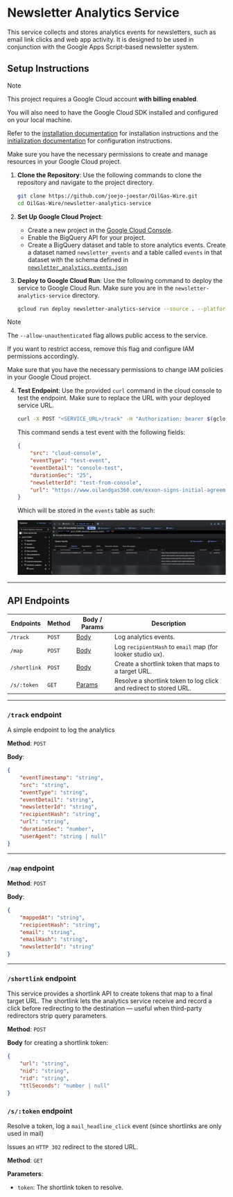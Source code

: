 # Newsletter Analytics Service

This service collects and stores analytics events for newsletters, such as email link clicks and web app activity. It is designed to be used in conjunction with the Google Apps Script-based newsletter system.

## Setup Instructions

> [!NOTE]
> This project requires a Google Cloud account **with billing enabled**.
>
> You will also need to have the Google Cloud SDK installed and configured on your local machine.
>
> Refer to the [installation documentation](https://cloud.google.com/sdk/docs/install) for installation instructions and the [initialization documentation](https://cloud.google.com/sdk/docs/initializing) for configuration instructions.
>
> Make sure you have the necessary permissions to create and manage resources in your Google Cloud project.

1. **Clone the Repository**:
    Use the following commands to clone the repository and navigate to the project directory.

    ```bash
    git clone https://github.com/joejo-joestar/OilGas-Wire.git
    cd OilGas-Wire/newsletter-analytics-service
    ```

2. **Set Up Google Cloud Project**:
    - Create a new project in the [Google Cloud Console](https://console.cloud.google.com/).
    - Enable the BigQuery API for your project.
    - Create a BigQuery dataset and table to store analytics events. Create a dataset named `newsletter_events` and a table called `events` in that dataset with the schema defined in [`newsletter_analytics.events.json`](newsletter_analytics.events.json)

3. **Deploy to Google Cloud Run**:
    Use the following command to deploy the service to Google Cloud Run. Make sure you are in the `newsletter-analytics-service` directory.

    ```bash
    gcloud run deploy newsletter-analytics-service --source . --platform managed --region us-central1 --allow-unauthenticated
    ```

> [!NOTE]
> The `--allow-unauthenticated` flag allows public access to the service.
>
> If you want to restrict access, remove this flag and configure IAM permissions accordingly.
>
> Make sure that you have the necessary permissions to change IAM policies in your Google Cloud project.

4. **Test Endpoint**:
    Use the provided `curl` command in the cloud console to test the endpoint. Make sure to replace the URL with your deployed service URL.

    ```bash
    curl -X POST "<SERVICE_URL>/track" -H "Authorization: bearer $(gcloud auth print-identity-token)" -H "Content-Type: application/json" -d '{  "src":"cloud-console", "eventType": "test-event", "eventDetail": "console-test", "durationSec": "25", "newsletterId": "test-from-console", "url": "https://www.oilandgas360.com/exxon-signs-initial-agreement-with-rosneft-to-chart-possible-path-to-recoup-russian-losses-sources-say/#utm_source=rss&utm_medium=rss&utm_campaign=exxon-signs-initial-agreement-with-rosneft-to-chart-possible-path-to-recoup-russian-losses-sources-say" }''
    ```

    This command sends a test event with the following fields:

    ```json
    {
        "src": "cloud-console",
        "eventType": "test-event",
        "eventDetail": "console-test",
        "durationSec": "25",
        "newsletterId": "test-from-console",
        "url": "https://www.oilandgas360.com/exxon-signs-initial-agreement-with-rosneft-to-chart-possible-path-to-recoup-russian-losses-sources-say/#utm_source=rss&utm_medium=rss&utm_campaign=exxon-signs-initial-agreement-with-rosneft-to-chart-possible-path-to-recoup-russian-losses-sources-say"
    }
    ```

    Which will be stored in the `events` table as such:

    <p align="center">
    <img src="../assets/bigquery sample.png" alt="BigQuery Record" title="BigQuery Record" width="600" >
    </p>

---

## API Endpoints

| Endpoints    | Method | Body / Params               | Description                                                        |
| ------------ | ------ | --------------------------- | ------------------------------------------------------------------ |
| `/track`     | `POST` | [Body](#track-endpoint)     | Log analytics events.                                              |
| `/map`       | `POST` | [Body](#map-endpoint)       | Log `recipientHash` to `email` map (for looker studio ux).         |
| `/shortlink` | `POST` | [Body](#shortlink-endpoint) | Create a shortlink token that maps to a target URL.                |
| `/s/:token`  | `GET`  | [Params](#stoken-endpoint)  | Resolve a shortlink token to log click and redirect to stored URL. |

---

### `/track` endpoint

A simple endpoint to log the analytics

**Method**: `POST`

**Body**:

```json
{
    "eventTimestamp": "string",
    "src": "string",
    "eventType": "string",
    "eventDetail": "string",
    "newsletterId": "string",
    "recipientHash": "string",
    "url": "string",
    "durationSec": "number",
    "userAgent": "string | null"
}
```

---

### `/map` endpoint

**Method**: `POST`

**Body**:

```json
{
    "mappedAt": "string",
    "recipientHash": "string",
    "email": "string",
    "emailHash": "string",
    "newsletterId": "string"
}
```

---

### `/shortlink` endpoint

This service provides a shortlink API to create tokens that map to a final target URL. The shortlink lets the analytics service receive and record a click before redirecting to the destination — useful when third-party redirectors strip query parameters.

**Method**: `POST`

**Body** for creating a shortlink token:

```json
{
    "url": "string",
    "nid": "string",
    "rid": "string",
    "ttlSeconds": "number | null"
}
```

### `/s/:token` endpoint

Resolve a token, log a `mail_headline_click` event (since shortlinks are only used in mail)

Issues an `HTTP 302` redirect to the stored URL.

**Method**: `GET`

**Parameters**:

- `token`: The shortlink token to resolve.
